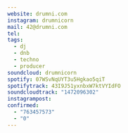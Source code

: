 ```yaml
---
website: drumni.com
instagram: drumnicorn
mail: 42@drumni.com
tel: 
tags:
  - dj
  - dnb
  - techno
  - producer
soundcloud: drumnicorn
spotify: 07WSvNqUYT3u5Hgkao5qiT
spotifytrack: 43I9J51yxnbxW7ktVYIdFO
soundcloudtrack: "1472096302"
instagrampost: 
confirmed:
  - "763457573"
  - "0"
---
```






















